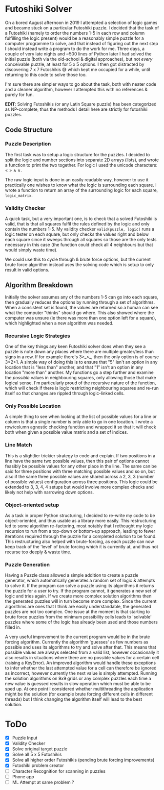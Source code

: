 # Futoshiki Solver

On a bored August afternoon in 2019 I attempted a selection of logic games and became stuck on a particular Futoshiki puzzle. I decided that the task of a Futoshiki (namely to order the numbers 1-5 in each row and column fulfilling the logic present) would be a reasonably simple puzzle for a computer programme to solve, and that instead of figuring out the next step I should instead write a program to do the work for me. Three days, a couple of very late nights and ~500 lines of Python later I had solved the initial puzzle (both via the old-school & digital approaches), but not _every_ conceivable puzzle, at least for 5 x 5 options. I then got distracted by discovering 7 x 7 Futoshikis :sweat_smile: which kept me occupied for a while, until returning to this code to solve those too.

I'm sure there are simpler ways to go about the task, both with neater code and a cleaner algorithm, however I attempted this with no references & purely for fun.

**EDIT**: Solving Futoshikis (or any Latin Square puzzle) has been categorized as NP-complete, thus the methods I detail here are strictly for futoshiki puzzles.

## Code Structure

### Puzzle Description

The first task was to setup a logic structure for the puzzles. I decided to split the logic and number sections into separate 2D arrays (lists), and wrote a function to print the two together. For logic I used the unicode characters: < > &#8743; &#8744;.

The raw logic input is done in an easily readable way, however to use it practically one wishes to know what the logic is surrounding each square. I wrote a function to return an array of the surrounding logic for each square,  `logic_matrix`.


### Validity Checker

A quick task, but a very important one, is to check that a solved Futoshiki is valid, that is that all squares fulfil the rules defined by the logic and only contain the numbers 1-5. My validity checker `valid(puzzle, logic)` runs a logic tester on each square, but only checks the values right and below each square since it sweeps through all squares so those are the only tests necessary in this case (the function could check all 4 neighbours but that would simply waste time).

We could use this to cycle through & brute force options, but the current brute force algorithm instead uses the solving code which is setup to only result in valid options.


## Algorithm Breakdown

Initially the solver assumes any of the numbers 1-5 can go into each square, then gradually reduces the options by running through a set of algorithms. When a consistent set is found, the values are returned so a human can see what the computer "thinks" should go where. This also showed where the computer was unsure (ie there was more than one option left for a square), which highlighted when a new algorithm was needed.

### Recursive Logic Strategies

One of the key things any keen Futoshiki solver does when they see a puzzle is note down any places where there are multiple greater/less than signs in a row. If for example there's 3>\_>\_, then the only option is of course 3>2>1. A simple way of doing this is to ensure that "5" isn't an option in any location that is "less than" another, and that "1" isn't an option in any location "more than" another. My functions go a step further and examine the _possible_ values in neighbouring squares, only allowing those that make logical sense. I'm particularly proud of the recursive nature of the function, which will check if there is logic restricting neighbouring squares and re-run itself so that changes are rippled through logic-linked cells.

### Only Possible Location

A simple thing to see when looking at the list of possible values for a line or column is that a single number is only able to go in one location. I wrote a row/column agnostic checking function and wrapped it so that it will check both when given a possible value matrix and a set of indices.

### Line Match

This is a slightlier trickier strategy to code and explain. If two positions in a line have the same two possible values, then this pair of options cannot feasibly be possible values for any other place in the line. The same can be said for three positions with three matching possible values and so on, but also if the same three possible values are shared across a 2, 3, 3 (number of possible values) configuration across three positions. This logic could be extended to 3, 3, 4, 4 setups but would involve more complex checks and likely not help with narrowing down options.


### Object-oriented setup
As a task in proper Python structuring, I decided to re-write my code to be object-oriented, and thus usable as a library more easily. This restructuring led to some algorithm re-factoring, most notably that I rethought my logic recursion to run from a top-down or bottom-up approach, leading to fewer iterations required through the puzzle for a completed solution to be found. This restructuring also helped with brute-forcing, as each puzzle can now keep track of the 'level' of brute forcing which it is currently at, and thus not recurse too deeply & waste time.

### Puzzle Generation
Having a Puzzle class allowed a simple addition to create a puzzle generator, which automatically generates a random set of logic & attempts to solve it. If the program can solve a puzzle using its algorithms it returns the puzzle for a user to try. If the program cannot, it generates a new set of logic and tries again. If we create more complex solution algorithms then the generated puzzles will in turn become more complex. Since the current algorithms are ones that I think are easily understandable, the generated puzzles are not too complex. One issue at the moment is that starting to brute force puzzles from the minimum possibility cells leads to 'solvable' puzzles where some of the logic has already been used and those numbers filled in.

A very useful improvement to the current program would be in the brute forcing algorithm. Currently the algorithm 'guesses' as few numbers as possible and uses its algorithms to try and solve after that. This means that possible values are always selected from a valid list, however occasionally it also results in situations where there are no possible values for a certain cell (raising a KeyError). An improved algorithm would handle these exceptions to infer whether the last attempted value for a cell can therefore be ignored as incorrect, however currently the next value is simply attempted. Running the solution algorithms on 9x9 grids or any complex puzzles each time a new value is guessed results in slow operation which must be able to be sped up. At one point I considered whether multithreading the application might be the solution (for example brute forcing different cells in different threads) but I think changing the algorithm itself will lead to the best solution.


# ToDo
- [x] Puzzle Input
- [x] Validity Checker
- [x] Solve original target puzzle
- [x] Solve all 5 x 5 Futoshikis
- [x] Solve all higher order Futoshikis (pending brute forcing improvements)
- [x] Futoshiki problem creator
- [ ] Character Recognition for scanning in puzzles
- [ ] Phone app
- [ ] ML Attempt at same problem ?
